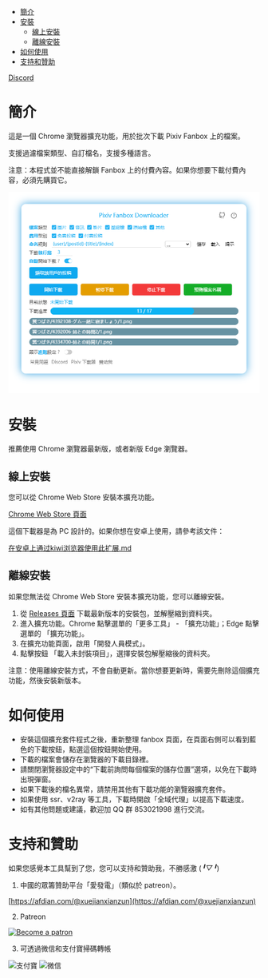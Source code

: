 <!-- TOC -->

- [簡介](#簡介)
- [安裝](#安裝)
  - [線上安裝](#線上安裝)
  - [離線安裝](#離線安裝)
- [如何使用](#如何使用)
- [支持和贊助](#支持和贊助)

<!-- /TOC -->

[Discord](https://discord.gg/u4wVMy7xJM)

# 簡介

這是一個 Chrome 瀏覽器擴充功能，用於批次下載 Pixiv Fanbox 上的檔案。

支援過濾檔案類型、自訂檔名，支援多種語言。

注意：本程式並不能直接解鎖 Fanbox 上的付費內容。如果你想要下載付費內容，必須先購買它。

![screenshot](screenshot/ui-2.png)

# 安裝

推薦使用 Chrome 瀏覽器最新版，或者新版 Edge 瀏覽器。

## 線上安裝

您可以從 Chrome Web Store 安裝本擴充功能。

[Chrome Web Store 頁面](https://chrome.google.com/webstore/detail/pixiv-fanbox-downloader/ihnfpdchjnmlehnoeffgcbakfmdjcckn)

這個下載器是為 PC 設計的。如果你想在安卓上使用，請參考該文件：

[在安卓上通过kiwi浏览器使用此扩展.md](./docs/在安卓上通过kiwi浏览器使用此扩展.md)

## 離線安裝

如果您無法從 Chrome Web Store 安裝本擴充功能，您可以離線安裝。

1. 從 [Releases 頁面](https://github.com/xuejianxianzun/PixivFanboxDownloader/releases) 下載最新版本的安裝包，並解壓縮到資料夾。
2. 進入擴充功能。Chrome 點擊選單的「更多工具」 - 「擴充功能」；Edge 點擊選單的 「擴充功能」。
3. 在擴充功能頁面，啟用「開發人員模式」。
4. 點擊按鈕 「載入未封裝項目」，選擇安裝包解壓縮後的資料夾。

注意：使用離線安裝方式，不會自動更新。當你想要更新時，需要先刪除這個擴充功能，然後安裝新版本。

# 如何使用

- 安裝這個擴充套件程式之後，重新整理 fanbox 頁面，在頁面右側可以看到藍色的下載按鈕，點選這個按鈕開始使用。
- 下載的檔案會儲存在瀏覽器的下載目錄裡。
- 請關閉瀏覽器設定中的“下載前詢問每個檔案的儲存位置”選項，以免在下載時出現彈窗。
- 如果下載後的檔名異常，請禁用其他有下載功能的瀏覽器擴充套件。
- 如果使用 ssr、v2ray 等工具，下載時開啟「全域代理」以提高下載速度。
- 如有其他問題或建議，歡迎加 QQ 群 853021998 進行交流。

# 支持和贊助

如果您感覺本工具幫到了您，您可以支持和贊助我，不勝感激 (*╹▽╹*)

1. 中國的眾籌贊助平台「愛發電」（類似於 patreon）。

[https://afdian.com/@xuejianxianzun](https://afdian.com/@xuejianxianzun)

2. Patreon

<a href='https://www.patreon.com/xuejianxianzun'><img src='https://c5.patreon.com/external/logo/become_a_patron_button.png' alt='Become a patron' width='140px' /></a>

3. 可透過微信和支付寶掃碼轉帳

![支付寶](https://i.loli.net/2019/04/04/5ca5627614396.png) ![微信](https://i.loli.net/2019/04/04/5ca5627630bb4.png)
